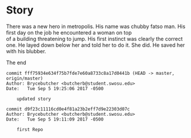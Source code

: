 # Story

There was a new hero in metropolis. His name was chubby fatso man. His first day on the job he encountered a woman on top  
of a building threatening to jump. His first instinct was clearly the correct one. He layed down below her and told her
to do it. She did. He saved her with his blubber.

The end

```
commit fff75934e634f75b7fde7e60a8733c8a17d0441b (HEAD -> master, origin/master)
Author: Brycebutcher <butcherb@student.swosu.edu>
Date:   Tue Sep 5 19:25:06 2017 -0500

    updated story

commit d9f23c11116cd0e4f81a23b2eff7d9e22303d07c
Author: Brycebutcher <butcherb@student.swosu.edu>
Date:   Tue Sep 5 19:11:09 2017 -0500

    first Repo
```